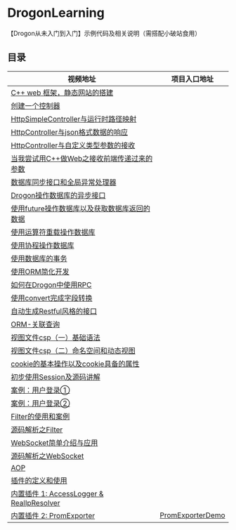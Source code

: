 # DrogonLearning

【Drogon从未入门到入门】示例代码及相关说明（需搭配小破站食用）

## 目录

| 视频地址                                                                                    | 项目入口地址                                     |
| ------------------------------------------------------------------------------------------- | ------------------------------------------------ |
| [C++ web 框架，静态网站的搭建](https://www.bilibili.com/video/BV1NZ4y1y7Qz)                 |                                                  |
| [创建一个控制器](https://www.bilibili.com/video/BV1u34y1Y7Qe)                               |                                                  |
| [HttpSimpleController与运行时路径映射](https://www.bilibili.com/video/BV1mB4y1C7TK)         |                                                  |
| [HttpController与json格式数据的响应](https://www.bilibili.com/video/BV1wU4y1U75k)           |                                                  |
| [HttpController与自定义类型参数的接收](https://www.bilibili.com/video/BV1aA4y1R7ug)         |                                                  |
| [当我尝试用C++做Web之接收前端传递过来的参数](https://www.bilibili.com/video/BV18V411M7Px)   |                                                  |
| [数据库同步接口和全局异常处理器](https://www.bilibili.com/video/BV1Du4y1Z7Re)               |                                                  |
| [Drogon操作数据库的异步接口](https://www.bilibili.com/video/BV1ku411a7EX)                   |                                                  |
| [使用future操作数据库以及获取数据库返回的数据](https://www.bilibili.com/video/BV1cp4y157X7) |                                                  |
| [使用运算符重载操作数据库](https://www.bilibili.com/video/BV1ym4y1M7yk)                     |                                                  |
| [使用协程操作数据库](https://www.bilibili.com/video/BV1gm4y1K79o)                           |                                                  |
| [使用数据库的事务](https://www.bilibili.com/video/BV1884y1D7g1)                             |                                                  |
| [使用ORM简化开发](https://www.bilibili.com/video/BV1Gw411r7L4)                              |                                                  |
| [如何在Drogon中使用RPC](https://www.bilibili.com/video/BV1Mj411i7qL)                        |                                                  |
| [使用convert完成字段转换](https://www.bilibili.com/video/BV1Cw411N7H7)                      |                                                  |
| [自动生成Restful风格的接口](https://www.bilibili.com/video/BV1jv411c7UZ)                    |                                                  |
| [ORM-关联查询](https://www.bilibili.com/video/BV1oe411r7RX)                                 |                                                  |
| [视图文件csp（一）基础语法](https://www.bilibili.com/video/BV1mK411e7rV)                    |                                                  |
| [视图文件csp（二）命名空间和动态视图](https://www.bilibili.com/video/BV1Xe411E7Xs)          |                                                  |
| [cookie的基本操作以及cookie具备的属性](https://www.bilibili.com/video/BV1rm411f7Wd)         |                                                  |
| [初步使用Session及源码讲解](https://www.bilibili.com/video/BV192421N7x1)                    |                                                  |
| [案例：用户登录①](https://www.bilibili.com/video/BV1Nu4m1M7RA)                              |                                                  |
| [案例：用户登录②](https://www.bilibili.com/video/BV1pp421y7a7)                              |                                                  |
| [Filter的使用和案例](https://www.bilibili.com/video/BV1UF4m1A7Ni)                           |                                                  |
| [源码解析之Filter](https://www.bilibili.com/video/BV1Yp421Q76i)                             |                                                  |
| [WebSocket简单介绍与应用](https://www.bilibili.com/video/BV1Kb421p7m3)                      |                                                  |
| [源码解析之WebSocket](https://www.bilibili.com/video/BV13m42137Wu)                          |                                                  |
| [AOP](https://www.bilibili.com/video/BV1BQe4eQEiY)                                          |                                                  |
| [插件的定义和使用](https://www.bilibili.com/video/BV1XvbweZEy4)                             |                                                  |
| [内置插件 1: AccessLogger & RealIpResolver](https://www.bilibili.com/video/BV15G1QYdEBH)    |                                                  |
| [内置插件 2: PromExporter](https://www.bilibili.com/video/BV1FtyNYKEqZ)                     | [PromExporterDemo](./PromExporterDemo/README.md) |
